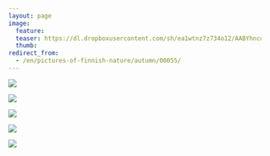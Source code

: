 ```yaml
---
layout: page
image:
  feature:
  teaser: https://dl.dropboxusercontent.com/sh/ea1wtnz7z734o12/AABYhncookufwbbX8SokMSFMa/luontokuvat/syksy/DSC47883-245px.jpg
  thumb:
redirect_from:
  - /en/pictures-of-finnish-nature/autumn/00055/
---
```


[![](https://dl.dropboxusercontent.com/sh/ea1wtnz7z734o12/AADRsII1nkc_G9-KMuWWjozKa/luontokuvat/syksy/DSC47842-800px.jpg)](https://dl.dropboxusercontent.com/sh/ea1wtnz7z734o12/AACppXuIxg0ho-T0L0W9_Dg8a/luontokuvat/syksy/DSC47842.jpg)

[![](https://dl.dropboxusercontent.com/sh/ea1wtnz7z734o12/AACvMcAh6nWS1GFN7O7Zj79aa/luontokuvat/syksy/DSC47845-800px.jpg)](https://dl.dropboxusercontent.com/sh/ea1wtnz7z734o12/AABoZry7CCYjBRvj7HKzCeG9a/luontokuvat/syksy/DSC47845.jpg)

[![](https://dl.dropboxusercontent.com/sh/ea1wtnz7z734o12/AAARsyj2UYR7f6PjRUWTAAj7a/luontokuvat/syksy/DSC47863-800px.jpg)](https://dl.dropboxusercontent.com/sh/ea1wtnz7z734o12/AACbpmT37mvdclaT_tOoIy50a/luontokuvat/syksy/DSC47863.jpg)

[![](https://dl.dropboxusercontent.com/sh/ea1wtnz7z734o12/AACzoO4S_4r0q_wpwr6UlJCma/luontokuvat/syksy/DSC47881-800px.jpg)](https://dl.dropboxusercontent.com/sh/ea1wtnz7z734o12/AADBq2HGqt4ZJi66kA9_Zszea/luontokuvat/syksy/DSC47881.jpg)

[![](https://dl.dropboxusercontent.com/sh/ea1wtnz7z734o12/AAAwyss5spPwySkT8Mf1dWUma/luontokuvat/syksy/DSC47883-800px.jpg)](https://dl.dropboxusercontent.com/sh/ea1wtnz7z734o12/AADR7zPCRBOA_FYXMXe4kRwHa/luontokuvat/syksy/DSC47883.jpg)
